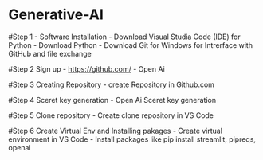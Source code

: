# Generative-AI
#Step 1 - Software Installation
    - Download Visual Studia Code (IDE) for Python
    - Download Python
    - Download Git for Windows
        for Intrerface with GitHub and file exchange

#Step 2 Sign up
    - https://github.com/
    - Open Ai

#Step 3 Creating Repository 
    - create Repository in Github.com

#Step 4 Sceret key generation
    - Open Ai Sceret key generation

#Step 5 Clone repository
    - Create clone repository in VS Code

#Step 6 Create Virtual Env and Installing pakages
    - Create virtual environment in VS Code
    - Install packages like pip install streamlit, pipreqs, openai

    
   
    